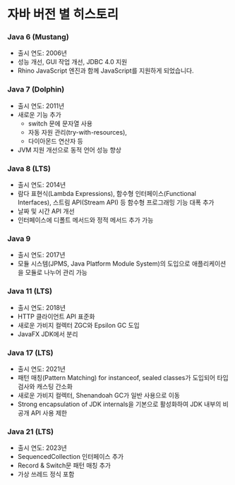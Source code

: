 # 자바 버전 별 히스토리

### Java 6 (Mustang)
* 출시 연도: 2006년
* 성능 개선, GUI 작업 개선, JDBC 4.0 지원
* Rhino JavaScript 엔진과 함께 JavaScript를 지원하게 되었습니다.

### Java 7 (Dolphin)
* 출시 연도: 2011년
* 새로운 기능 추가
  * switch 문에 문자열 사용
  * 자동 자원 관리(try-with-resources),
  * 다이아몬드 연산자 등
* JVM 지원 개선으로 동적 언어 성능 향상

### Java 8 (LTS)
* 출시 연도: 2014년
* 람다 표현식(Lambda Expressions), 함수형 인터페이스(Functional Interfaces), 스트림 API(Stream API) 등 함수형 프로그래밍 기능 대폭 추가
* 날짜 및 시간 API 개선
* 인터페이스에 디폴트 메서드와 정적 메서드 추가 가능

### Java 9
* 출시 연도: 2017년
* 모듈 시스템(JPMS, Java Platform Module System)의 도입으로 애플리케이션을 모듈로 나누어 관리 가능

### Java 11 (LTS)
* 출시 연도: 2018년
* HTTP 클라이언트 API 표준화
* 새로운 가비지 컬렉터 ZGC와 Epsilon GC 도입
* JavaFX JDK에서 분리

### Java 17 (LTS)
* 출시 연도: 2021년
* 패턴 매칭(Pattern Matching) for instanceof, sealed classes가 도입되어 타입 검사와 캐스팅 간소화
* 새로운 가비지 컬렉터, Shenandoah GC가 일반 사용으로 이동
* Strong encapsulation of JDK internals을 기본으로 활성화하여 JDK 내부의 비공개 API 사용 제한

### Java 21 (LTS)
* 출시 연도: 2023년
* SequencedCollection 인터페이스 추가
* Record & Switch문 패턴 매칭 추가
* 가상 쓰레드 정식 포함
